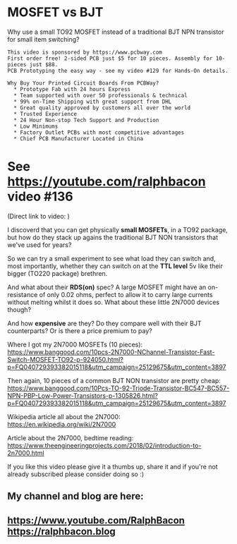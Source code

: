 # MOSFET vs BJT  
Why use a small TO92 MOSFET instead of a traditional BJT NPN transistor for small item switching?  
```
This video is sponsored by https://www.pcbway.com  
First order free! 2-sided PCB just $5 for 10 pieces. Assembly for 10-pieces just $88.
PCB Prototyping the easy way - see my video #129 for Hands-On details.

Why Buy Your Printed Circuit Boards From PCBWay?  
  * Prototype Fab with 24 hours Express  
  * Team supported with over 50 professionals & technical  
  * 99% on-Time Shipping with great support from DHL  
  * Great quality approved by customers all over the world  
  * Trusted Experience  
  * 24 Hour Non-stop Tech Support and Production  
  * Low Minimums  
  * Factory Outlet PCBs with most competitive advantages  
  * Chief PCB Manufacturer Located in China 
```
# See https://youtube.com/ralphbacon video #136  
(Direct link to video: )

I discoverd that you can get physically **small MOSFETs**, in a TO92 package, but how do they stack up agains the traditional BJT NON transistors that we've used for years?

So we can try a small experiment to see what load they can switch and, most importantly, whether they can switch on at the **TTL level** 5v like their bigger (TO220 package) brethren.

And what about their **RDS(on)** spec? A large MOSFET might have an on-resistance of only 0.02 ohms, perfect to allow it to carry large currents without melting whilst it does so. What about these little 2N7000 devices though?

And how **expensive** are they? Do they compare well with their BJT counterparts? Or is there a price premium to pay?  

Where I got my 2N7000 MOSFETs (10 pieces):  
https://www.banggood.com/10pcs-2N7000-NChannel-Transistor-Fast-Switch-MOSFET-TO92-p-924050.html?p=FQ040729393382015118&utm_campaign=25129675&utm_content=3897  

Then again, 10 pieces of a common BJT NON transistor are pretty cheap:  
https://www.banggood.com/10Pcs-TO-92-Triode-Transistor-BC547-BC557-NPN-PBP-Low-Power-Transistors-p-1305826.html?p=FQ040729393382015118&utm_campaign=25129675&utm_content=3897    

Wikipedia article all about the 2N7000:  
https://en.wikipedia.org/wiki/2N7000

Article about the 2N7000, bedtime reading:  
https://www.theengineeringprojects.com/2018/02/introduction-to-2n7000.html


If you like this video please give it a thumbs up, share it and if you're not already subscribed please consider doing so :)

My channel and blog are here:  
------------------------------------------------------------------  
https://www.youtube.com/RalphBacon  
https://ralphbacon.blog  
------------------------------------------------------------------  
